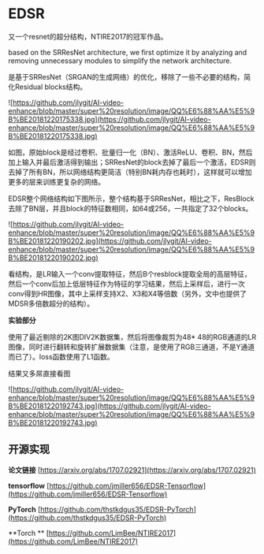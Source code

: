 # EDSR #

又一个resnet的超分结构，NTIRE2017的冠军作品。

based on the SRResNet architecture,
we first optimize it by analyzing and removing
unnecessary modules to simplify the network architecture. 

是基于SRResNet（SRGAN的生成网络）的优化，移除了一些不必要的结构，简化Residual blocks结构。

![https://github.com/jlygit/AI-video-enhance/blob/master/super%20resolution/image/QQ%E6%88%AA%E5%9B%BE20181220175338.jpg](https://github.com/jlygit/AI-video-enhance/blob/master/super%20resolution/image/QQ%E6%88%AA%E5%9B%BE20181220175338.jpg)

如图，原始block是经过卷积、批量归一化（BN）、激活ReLU、卷积、BN，然后加上输入并最后激活得到输出；SRResNet的block去掉了最后一个激活，EDSR则去掉了所有BN，所以网络结构更简洁（特别BN耗内存也耗时），这样就可以增加更多的层来训练更复杂的网络。

EDSR整个网络结构如下图所示，整个结构基于SRResNet，相比之下，ResBlock去除了BN层，并且block的特征数相同，如64或256，一共指定了32个blocks。

![https://github.com/jlygit/AI-video-enhance/blob/master/super%20resolution/image/QQ%E6%88%AA%E5%9B%BE20181220190202.jpg](https://github.com/jlygit/AI-video-enhance/blob/master/super%20resolution/image/QQ%E6%88%AA%E5%9B%BE20181220190202.jpg)

看结构，是LR输入一个conv提取特征，然后B个resblock提取全局的高层特征，然后一个conv后加上低层特征作为特征的学习结果，然后上采样后，进行一次conv得到HR图像，其中上采样支持X2、X3和X4等倍数（另外，文中也提供了MDSR多倍数超分的结构）。


**实验部分**

使用了最近剔除的2K图DIV2K数据集，然后将图像裁剪为48* 48的RGB通道的LR图像，同时进行翻转和旋转扩展数据集（注意，是使用了RGB三通道，不是Y通道而已了）。loss函数使用了L1函数。

结果又多屌直接看图

![https://github.com/jlygit/AI-video-enhance/blob/master/super%20resolution/image/QQ%E6%88%AA%E5%9B%BE20181220192743.jpg](https://github.com/jlygit/AI-video-enhance/blob/master/super%20resolution/image/QQ%E6%88%AA%E5%9B%BE20181220192743.jpg)

## 开源实现 ##

**论文链接** [https://arxiv.org/abs/1707.02921](https://arxiv.org/abs/1707.02921)

**tensorflow** [https://github.com/jmiller656/EDSR-Tensorflow](https://github.com/jmiller656/EDSR-Tensorflow)


**PyTorch** [https://github.com/thstkdgus35/EDSR-PyTorch](https://github.com/thstkdgus35/EDSR-PyTorch)

**Torch ** [https://github.com/LimBee/NTIRE2017](https://github.com/LimBee/NTIRE2017)

